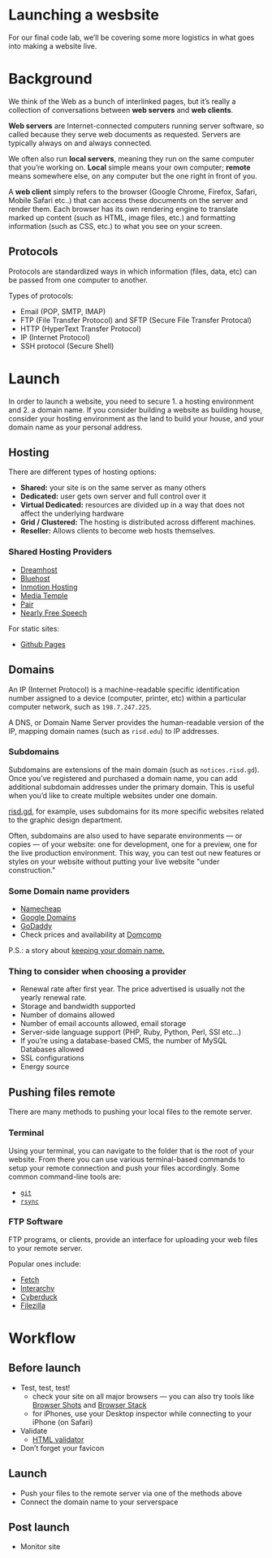 # Launching a wesbsite

For our final code lab, we’ll be covering some more logistics in what goes into making a website live.


# Background

We think of the Web as a bunch of interlinked pages, but it’s really a collection of conversations between **web servers** and **web clients**.

**Web servers** are Internet-connected computers running server software, so called because they serve web documents as requested. Servers are typically always on and always connected.

We often also run **local servers**, meaning they run on the same computer that you’re working on. **Local** simple means your own computer; **remote** means somewhere else, on any computer but the one right in front of you.

A **web client** simply refers to the browser (Google Chrome, Firefox, Safari, Mobile Safari etc..) that can access these documents on the server and render them. Each browser has its own rendering engine to translate marked up content (such as HTML, image files, etc.) and formatting information (such as CSS, etc.) to what you see on your screen.

## Protocols
Protocols are standardized ways in which information (files, data, etc) can be passed from one computer to another.

Types of protocols:
- Email (POP, SMTP, IMAP)
- FTP (File Transfer Protocol) and SFTP (Secure File Transfer Protocal)
- HTTP (HyperText Transfer Protocol)
- IP (Internet Protocol)
- SSH protocol (Secure Shell)

# Launch
In order to launch a website, you need to secure 1. a hosting environment and 2. a domain name.
If you consider building a website as building house, consider your hosting environment as the land to build your house, and your domain name as your personal address.

## Hosting

There are different types of hosting options:
- **Shared:** your site is on the same server as many others 
- **Dedicated:** user gets own server and full control over it
- **Virtual Dedicated:** resources are divided up in a way that does not affect the underlying hardware 
- **Grid / Clustered:** The hosting is distributed across different machines.
- **Reseller:** Allows clients to become web hosts themselves.

### Shared Hosting Providers
- [Dreamhost](https://www.dreamhost.com/hosting/shared/)
- [Bluehost](http://www.bluehost.com/)
- [Inmotion Hosting](https://www.inmotionhosting.com/)
- [Media Temple](https://mediatemple.net/)
- [Pair](https://www.pair.com/)
- [Nearly Free Speech](https://www.nearlyfreespeech.net/)

For static sites:
- [Github Pages](https://pages.github.com/)


## Domains
An IP (Internet Protocol) is a machine-readable specific identification number assigned to a device (computer, printer, etc) within a particular computer network, such as `198.7.247.225`.

A DNS, or Domain Name Server provides the human-readable version of the IP, mapping domain names (such as `risd.edu`) to IP addresses.

### Subdomains
Subdomains are extensions of the main domain (such as `notices.risd.gd`). Once you’ve registered and purchased a domain name, you can add additional subdomain addresses under the primary domain. This is useful when you’d like to create multiple websites under one domain.

[risd.gd](https://risd.gd/), for example, uses subdomains for its more specific websites related to the graphic design department.

Often, subdomains are also used to have separate environments — or copies — of your website: one for development, one for a preview, one for the live production environment. This way, you can test out new features or styles on your website without putting your live website "under construction."

### Some Domain name providers
- [Namecheap](http://www.namecheap.com/)
- [Google Domains](https://domains.google/)
- [GoDaddy](https://www.godaddy.com/)
- Check prices and availability at [Domcomp](https://www.domcomp.com/)

P.S.: a story about [keeping your domain name.](http://therealjonas.com/)


### Thing to consider when choosing a provider

- Renewal rate after first year. The price advertised is usually not the yearly renewal rate.
- Storage and bandwidth supported
- Number of domains allowed
- Number of email accounts allowed, email storage
- Server-side language support (PHP, Ruby, Python, Perl, SSI etc…)
- If you’re using a database-based CMS, the number of MySQL Databases allowed
- SSL configurations
- Energy source

## Pushing files remote
There are many methods to pushing your local files to the remote server.

### Terminal
Using your terminal, you can navigate to the folder that is the root of your website.
From there you can use various terminal-based commands to setup your remote connection and push your files accordingly. Some common command-line tools are:
- [`git`](https://help.github.com/en/github/using-git/getting-started-with-git-and-github)
- [`rsync`](https://www.digitalocean.com/community/tutorials/how-to-use-rsync-to-sync-local-and-remote-directories-on-a-vps)

### FTP Software
FTP programs, or clients, provide an interface for uploading your web files to your remote server.

Popular ones include:
- [Fetch](https://fetchsoftworks.com/)
- [Interarchy](https://interarchy.com/)
- [Cyberduck](https://cyberduck.io/)
- [Filezilla](https://filezilla-project.org/)


# Workflow

## Before launch
- Test, test, test!
	- check your site on all major browsers — you can also try tools like [Browser Shots](http://browsershots.org/) and [Browser Stack](https://www.browserstack.com/)
	- for iPhones, use your Desktop inspector while connecting to your iPhone (on Safari)
- Validate
	- [HTML validator](https://validator.w3.org/)
- Don’t forget your favicon

## Launch
- Push your files to the remote server via one of the methods above
- Connect the domain name to your serverspace

## Post launch
- Monitor site 

